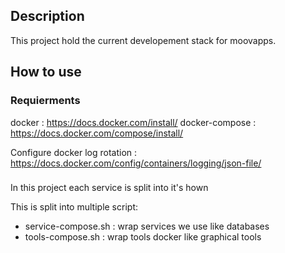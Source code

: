 ## Description

This project hold the current developement stack for moovapps.

## How to use

### Requierments

docker : https://docs.docker.com/install/
docker-compose : https://docs.docker.com/compose/install/

Configure docker log rotation : https://docs.docker.com/config/containers/logging/json-file/

### 
In this project each service is split into it's hown 

This is split into multiple script: 

* service-compose.sh : wrap services we use like databases
* tools-compose.sh : wrap tools docker like graphical tools